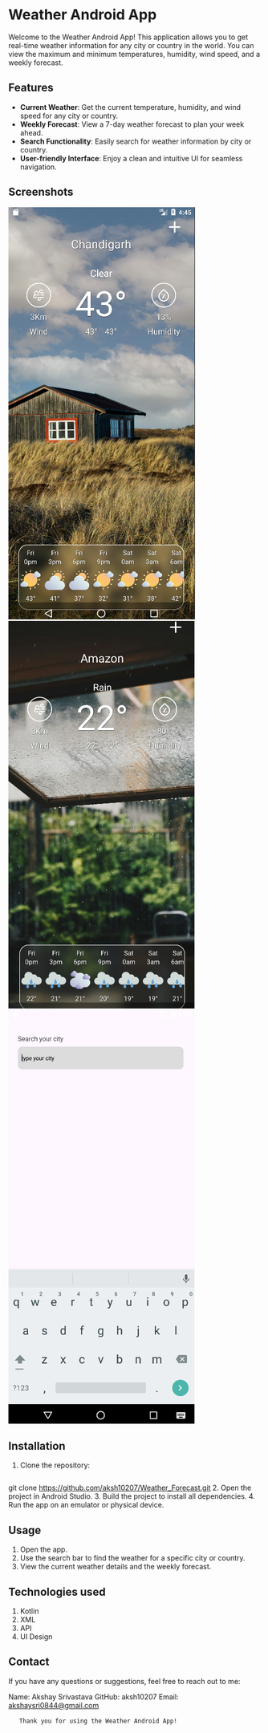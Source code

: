 # Weather Android App

Welcome to the Weather Android App! This application allows you to get real-time weather information for any city or country in the world. You can view the maximum and minimum temperatures, humidity, wind speed, and a weekly forecast.

## Features

- **Current Weather**: Get the current temperature, humidity, and wind speed for any city or country.
- **Weekly Forecast**: View a 7-day weather forecast to plan your week ahead.
- **Search Functionality**: Easily search for weather information by city or country.
- **User-friendly Interface**: Enjoy a clean and intuitive UI for seamless navigation.

## Screenshots
![Home Screen](https://github.com/aksh10207/Weather_Forecast/blob/master/Home%20screen.png)
![Different weathers](https://github.com/aksh10207/Weather_Forecast/blob/master/rainy.png)
![Search different country/city](https://github.com/aksh10207/Weather_Forecast/blob/master/Screenshot%202024-05-23%20165207.png)


## Installation

1. Clone the repository:
   ```bash
  git clone https://github.com/aksh10207/Weather_Forecast.git
2. Open the project in Android Studio.
3. Build the project to install all dependencies.
4. Run the app on an emulator or physical device.  

## Usage
1. Open the app.
2. Use the search bar to find the weather for a specific city or country.
3. View the current weather details and the weekly forecast.

## Technologies used
1. Kotlin
2. XML
3. API
4. UI Design
 
## Contact
If you have any questions or suggestions, feel free to reach out to me:

Name: Akshay Srivastava
GitHub: aksh10207
Email: akshaysri0844@gmail.com

       Thank you for using the Weather Android App!
